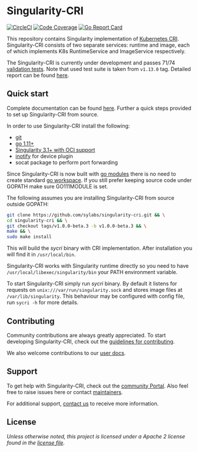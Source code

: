 # Singularity-CRI

[![CircleCI](https://circleci.com/gh/sylabs/singularity-cri.svg?style=svg&circle-token=276de7aa1d82749ecf8ed6513c72399041885dec)](https://circleci.com/gh/sylabs/singularity-cri)
[![Code Coverage](https://codecov.io/gh/sylabs/singularity-cri/branch/master/graph/badge.svg)](https://codecov.io/gh/sylabs/singularity-cri)
[![Go Report Card](https://goreportcard.com/badge/github.com/sylabs/singularity-cri)](https://goreportcard.com/report/github.com/sylabs/singularity-cri)

This repository contains Singularity implementation of
[Kubernetes CRI](https://github.com/kubernetes/community/blob/master/contributors/devel/sig-node/container-runtime-interface.md).
Singularity-CRI consists of two separate services: runtime and image, each of which implements 
K8s RuntimeService and ImageService respectively.

The Singularity-CRI is currently under development and passes 71/74
[validation tests](https://github.com/kubernetes-sigs/cri-tools/blob/master/docs/validation.md).
Note that used test suite is taken from `v1.13.0` tag. Detailed report can be found
[here](https://docs.google.com/spreadsheets/d/1Ym3K4LddqKNc4LCh8jr5flN7YDxfnM_hrLxpeDJRO1k/edit?usp=sharing).

## Quick start

Complete documentation can be found [here](https://sylabs.io/guides/cri/1.0/user-guide). 
Further a quick steps provided to set up Singularity-CRI from source.

In order to use Singularity-CRI install the following:

- [git](https://git-scm.com/downloads)
- [go 1.11+](https://golang.org/doc/install)
- [Singularity 3.1+ with OCI support](https://github.com/sylabs/singularity/blob/master/INSTALL.md)
- [inotify](http://man7.org/linux/man-pages/man7/inotify.7.html) for device plugin
- socat package to perform port forwarding

Since Singularity-CRI is now built with [go modules](https://github.com/golang/go/wiki/Modules)
there is no need to create standard [go workspace](https://golang.org/doc/code.html). If you still
prefer keeping source code under GOPATH make sure GO111MODULE is set. 

The following assumes you are installing Singularity-CRI from source outside GOPATH:
```bash
git clone https://github.com/sylabs/singularity-cri.git && \
cd singularity-cri && \
git checkout tags/v1.0.0-beta.3 -b v1.0.0-beta.3 && \
make && \
sudo make install
```

This will build the _sycri_ binary with CRI implementation. After installation you will find it in `/usr/local/bin`.

Singularity-CRI works with Singularity runtime directly so you need to have
`/usr/local/libexec/singularity/bin` your PATH environment variable.

To start Singularity-CRI simply run _sycri_ binary. By default it listens for requests on
`unix:///var/run/singularity.sock` and stores image files at `/var/lib/singularity`. 
This behaviour may be configured with config file, run `sycri -h` for more details.

## Contributing

Community contributions are always greatly appreciated. To start developing Singularity-CRI,
check out the [guidelines for contributing](CONTRIBUTING.md).

We also welcome contributions to our [user docs](https://github.com/sylabs/singularity-cri-userdocs).

## Support

To get help with Singularity-CRI, check out the [community Portal](https://sylabs.io/resources/community).
Also feel free to raise issues here or contact [maintainers](CONTRIBUTORS.md).

For additional support, [contact us](https://sylabs.io/contact-us) to receive more information.

## License

_Unless otherwise noted, this project is licensed under a Apache 2 license found in the [license file](LICENSE)._
